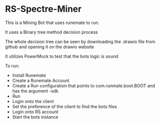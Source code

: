 # RS-Spectre-Miner

This is a Mining Bot that uses runemate to run. 

It uses a Binary tree method decision process 

The whole decision tree can be seen by downloading the .drawio file from github and opening it on the drawio website

It utilizes PowerMock to test that the bots logic is sound 


To run:
- Install Runemate
- Create a Runemate Account 
- Create a Run configuration that points to com.runmate.boot.BOOT and has the argument -sdk 
- Run 
- Login onto the client 
- Set the preference of the client to find the bots files
- Login onto RS account 
- Start the bots instance 
  
